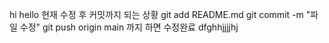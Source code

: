 hi hello
현재 수정 후 커밋까지 되는 상황
git add README.md
git commit -m "파일 수정"
git push origin main
까지 하면 수정완료
dfghhjjjjhj
